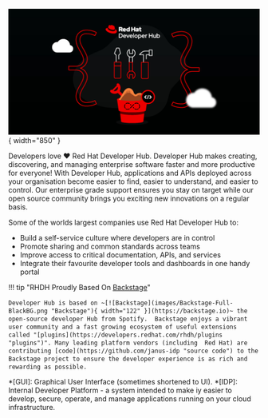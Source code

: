 ![Red Hat Developer Hub](./images/hero-banner.jpg){ width="850" }

Developers love :heart: Red Hat Developer Hub. Developer Hub makes creating, discovering, and managing enterprise software faster and more productive for everyone! With Developer Hub, applications and APIs deployed across your organisation become easier to find, easier to understand, and easier to control. Our enterprise grade support ensures you stay on target while our open source community brings you exciting new innovations on a regular basis. 

Some of the worlds largest companies use Red Hat Developer Hub to:

* Build a self-service culture where developers are in control
* Promote sharing and common standards across teams
* Improve access to critical documentation, APIs, and services
* Integrate their favourite developer tools and dashboards in one handy portal 

!!! tip "RHDH Proudly Based On [Backstage](https://backstage.io)"

    Developer Hub is based on ~[![Backstage](images/Backstage-Full-BlackBG.png "Backstage"){ width="122" }](https://backstage.io)~ the open-source developer Hub from Spotify.  Backstage enjoys a vibrant user community and a fast growing ecosystem of useful extensions called "[plugins](https://developers.redhat.com/rhdh/plugins "plugins")". Many leading platform vendors (including  Red Hat) are contributing [code](https://github.com/janus-idp "source code") to the Backstage project to ensure the developer experience is as rich and rewarding as possible.

*[GUI]: Graphical User Interface (sometimes shortened to UI).
*[IDP]: Internal Developer Platform - a system intended to make iy easier to develop, secure, operate, and manage applications running on your cloud infrastructure.

<!-- !!! info "Feature Highlights & Getting Started"
    
    The [feature highlights](./features.md) of Developer Hub include an enhanced developer experience and greater developer productivity. Check out our [Getting Started Guide](./get-started.md) to quickly get up to speed with these features. -->
